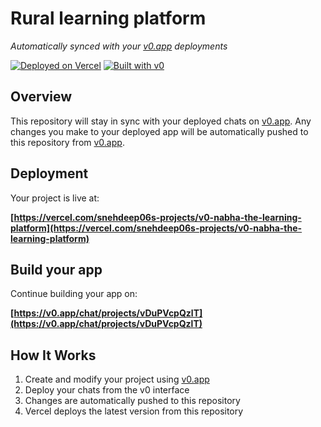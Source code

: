 # Rural learning platform

*Automatically synced with your [v0.app](https://v0.app) deployments*

[![Deployed on Vercel](https://img.shields.io/badge/Deployed%20on-Vercel-black?style=for-the-badge&logo=vercel)](https://vercel.com/snehdeep06s-projects/v0-nabha-the-learning-platform)
[![Built with v0](https://img.shields.io/badge/Built%20with-v0.app-black?style=for-the-badge)](https://v0.app/chat/projects/vDuPVcpQzlT)

## Overview

This repository will stay in sync with your deployed chats on [v0.app](https://v0.app).
Any changes you make to your deployed app will be automatically pushed to this repository from [v0.app](https://v0.app).

## Deployment

Your project is live at:

**[https://vercel.com/snehdeep06s-projects/v0-nabha-the-learning-platform](https://vercel.com/snehdeep06s-projects/v0-nabha-the-learning-platform)**

## Build your app

Continue building your app on:

**[https://v0.app/chat/projects/vDuPVcpQzlT](https://v0.app/chat/projects/vDuPVcpQzlT)**

## How It Works

1. Create and modify your project using [v0.app](https://v0.app)
2. Deploy your chats from the v0 interface
3. Changes are automatically pushed to this repository
4. Vercel deploys the latest version from this repository
